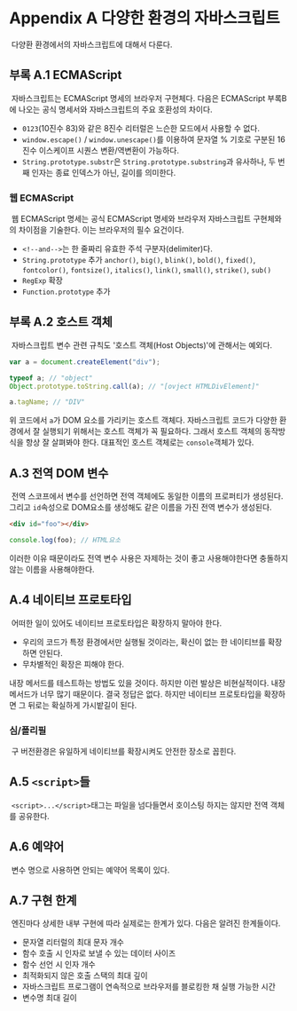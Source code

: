 Appendix A 다양한 환경의 자바스크립트
===================================

&nbsp;다양환 환경에서의 자바스크립트에 대해서 다룬다.

## 부록 A.1 ECMAScript
&nbsp;자바스크립트는 ECMAScript 명세의 브라우저 구현체다. 다음은 ECMAScript 부록B 에 나오는 공식 명세서와 자바스크립트의 주요 호환성의 차이다.

* `0123`(10진수 83)와 같은 8진수 리터럴은 느슨한 모드에서 사용할 수 없다.
* `window.escape()` / `window.unescape()`를 이용하여 문자열 % 기호로 구분된 16진수 이스케이프 시퀀스 변환/역변환이 가능하다.
* `String.prototype.substr`은 `String.prototype.substring`과 유사하나, 두 번째 인자는 종료 인덱스가 아닌, 길이를 의미한다.

### 웹 ECMAScript
&nbsp;웹 ECMAScript 명세는 공식 ECMAScript 명세와 브라우저 자바스크립트 구현체와의 차이점을 기술한다. 이는 브라우저의 필수 요건이다.

* `<!--and-->`는 한 줄짜리 유효한 주석 구분자(delimiter)다.
* `String.prototype` 추가 `anchor()`, `big()`, `blink()`, `bold()`, `fixed()`, `fontcolor()`, `fontsize()`, `italics()`, `link()`, `small()`, `strike()`, `sub()`
* `RegExp` 확장
* `Function.prototype` 추가

## 부록 A.2 호스트 객체
&nbsp;자바스크립트 변수 관련 규칙도 '호스트 객체(Host Objects)'에 관해서는 예외다.

```javascript
var a = document.createElement("div");

typeof a; // "object"
Object.prototype.toString.call(a); // "[ovject HTMLDivElement]"

a.tagName; // "DIV"
```

위 코드에서 `a`가 DOM 요소를 가리키는 호스트 객체다. 자바스크립트 코드가 다양한 환경에서 잘 실행되기 위해서는 호스트 객체가 꼭 필요하다. 그래서 호스트 객체의 동작방식을 항상 잘 살펴봐야 한다. 대표적인 호스트 객체로는 `console`객체가 있다.

## A.3 전역 DOM 변수
&nbsp;전역 스코프에서 변수를 선언하면 전역 객체에도 동일한 이름의 프로퍼티가 생성된다. 그리고 `id`속성으로 DOM요소를 생성해도 같은 이름을 가진 전역 변수가 생성된다.

```html
<div id="foo"></div>
```

```javascript
console.log(foo); // HTML요소
```

이러한 이유 때문이라도 전역 변수 사용은 자제하는 것이 좋고 사용해야한다면 충돌하지 않는 이름을 사용해야한다.

## A.4 네이티브 프로토타입
&nbsp;어떠한 일이 있어도 네이티브 프로토타입은 확장하지 말아야 한다.

* 우리의 코드가 특정 환경에서만 실행될 것이라는, 확신이 없는 한 네이티브를 확장하면 안된다.
* 무차별적인 확장은 피해야 한다.

내장 메서드를 테스트하는 방법도 있을 것이다. 하지만 이런 발상은 비현실적이다. 내장 메서드가 너무 많기 때문이다. 결국 정답은 없다. 하지만 네이티브 프로토타입을 확장하면 그 뒤로는 확실하게 가시밭길이 된다.

### 심/폴리필
&nbsp;구 버전환경은 유일하게 네이티브를 확장시켜도 안전한 장소로 꼽힌다.

## A.5 `<script>`들
&nbsp;`<script>...</script>`태그는 파일을 넘다들면서 호이스팅 하지는 않지만 전역 객체를 공유한다.

## A.6 예약어
&nbsp;변수 명으로 사용하면 안되는 예약어 목록이 있다.

## A.7 구현 한계
&nbsp;엔진마다 상세한 내부 구현에 따라 실제로는 한계가 있다. 다음은 알려진 한계들이다.

* 문자열 리터럴의 최대 문자 개수
* 함수 호출 시 인자로 보낼 수 있는 데이터 사이즈
* 함수 선언 시 인자 개수
* 최적화되지 않은 호출 스택의 최대 깊이
* 자바스크립트 프로그램이 연속적으로 브라우저를 블로킹한 채 실행 가능한 시간
* 변수명 최대 길이